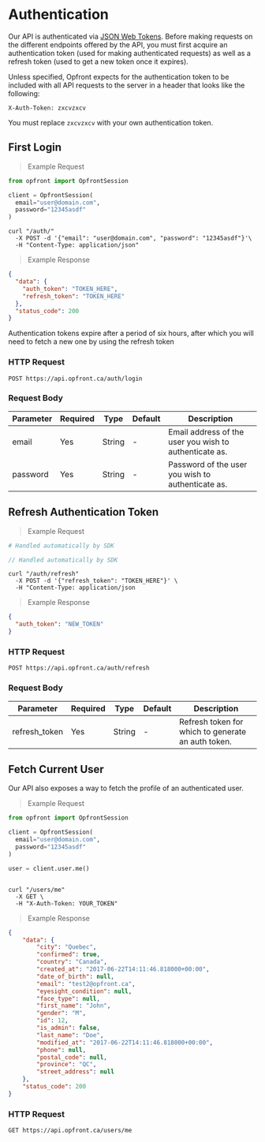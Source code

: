 # Authentication

Our API is authenticated via [JSON Web Tokens](https://jwt.io/). Before making requests on the different endpoints offered by the API,
you must first acquire an authentication token (used for making authenticated requests) as well as a refresh token (used to get a new token once it expires).

Unless specified, Opfront expects for the authentication token to be included with all API requests to the server in a header that looks like the following:

`X-Auth-Token: zxcvzxcv`

<aside class="notice">
You must replace <code>zxcvzxcv</code> with your own authentication token.
</aside>

## First Login

> Example Request

```python
from opfront import OpfrontSession

client = OpfrontSession(
  email="user@domain.com",
  password="12345asdf"
)
```

```shell
curl "/auth/"
  -X POST -d '{"email": "user@domain.com", "password": "12345asdf"}'\
  -H "Content-Type: application/json"
```

> Example Response

```json
{
  "data": {
    "auth_token": "TOKEN_HERE",
    "refresh_token": "TOKEN_HERE"
  },
  "status_code": 200
}
```

<aside class="warning">
Authentication tokens expire after a period of six hours, after which you will need to fetch a new one
by using the refresh token
</aside>

### HTTP Request
`POST https://api.opfront.ca/auth/login`

### Request Body
Parameter | Required | Type | Default | Description
--------- | -------- | ---- | ------- | -----------
email | Yes | String | - | Email address of the user you wish to authenticate as.
password | Yes | String | - | Password of the user you wish to authenticate as.

## Refresh Authentication Token

> Example Request

```python
# Handled automatically by SDK
```

```javascript
// Handled automatically by SDK
```

```shell
curl "/auth/refresh"
  -X POST -d '{"refresh_token": "TOKEN_HERE"}' \
  -H "Content-Type: application/json
```

> Example Response

```json
{
  "auth_token": "NEW_TOKEN"
}
```

### HTTP Request
`POST https://api.opfront.ca/auth/refresh`

### Request Body
Parameter | Required | Type | Default | Description
--------- | -------- | ---- | ------- | -----------
refresh_token | Yes | String | - | Refresh token for which to generate an auth token.

## Fetch Current User
Our API also exposes a way to fetch the profile of an authenticated user.

> Example Request

```python
from opfront import OpfrontSession

client = OpfrontSession(
  email="user@domain.com",
  password="12345asdf"
)

user = client.user.me()
```

```javascript
```

```shell
curl "/users/me"
  -X GET \
  -H "X-Auth-Token: YOUR_TOKEN"
```

> Example Response

```json
{
	"data": {
		"city": "Quebec",
		"confirmed": true,
		"country": "Canada",
		"created_at": "2017-06-22T14:11:46.818000+00:00",
		"date_of_birth": null,
		"email": "test2@opfront.ca",
		"eyesight_condition": null,
		"face_type": null,
		"first_name": "John",
		"gender": "M",
		"id": 12,
		"is_admin": false,
		"last_name": "Doe",
		"modified_at": "2017-06-22T14:11:46.818000+00:00",
		"phone": null,
		"postal_code": null,
		"province": "QC",
		"street_address": null
	},
	"status_code": 200
}
```

### HTTP Request

`GET https://api.opfront.ca/users/me`
